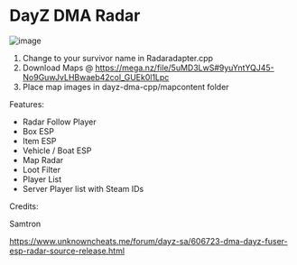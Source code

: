 # DayZ DMA Radar
![image](https://github.com/user-attachments/assets/14b40575-12cd-4211-a786-a67c997d8670)


1. Change to your survivor name in Radaradapter.cpp
2. Download Maps @ https://mega.nz/file/5uMD3LwS#9yuYntYQJ45-No9GuwJvLHBwaeb42col_GUEk0l1Lpc
3. Place map images in dayz-dma-cpp/mapcontent folder

Features:
- Radar Follow Player
- Box ESP
- Item ESP
- Vehicle / Boat ESP
- Map Radar
- Loot Filter
- Player List
- Server Player list with Steam IDs

Credits:

Samtron

https://www.unknowncheats.me/forum/dayz-sa/606723-dma-dayz-fuser-esp-radar-source-release.html
